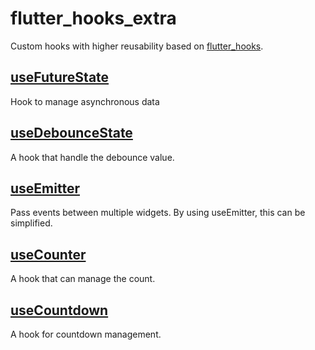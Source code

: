 # flutter_hooks_extra

Custom hooks with higher reusability based on [flutter_hooks](https://pub.dev/packages/flutter_hooks).

## [useFutureState](https://pub.dev/documentation/flutter_hooks_extra/latest/flutter_hooks_extra/useFutureState.html)

Hook to manage asynchronous data

## [useDebounceState](https://pub.dev/documentation/flutter_hooks_extra/latest/flutter_hooks_extra/useDebounceState.html)

A hook that handle the debounce value.

## [useEmitter](https://pub.dev/documentation/flutter_hooks_extra/latest/flutter_hooks_extra/useEmitter.html)

Pass events between multiple widgets. By using useEmitter, this can be simplified.

## [useCounter](https://pub.dev/documentation/flutter_hooks_extra/latest/flutter_hooks_extra/useCounter.html)

A hook that can manage the count.

## [useCountdown](https://pub.dev/documentation/flutter_hooks_extra/latest/flutter_hooks_extra/useCountdown.html)

A hook for countdown management.
